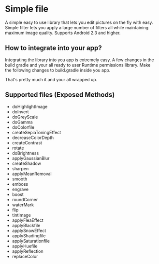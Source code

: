 # Simple file

A simple easy to use library that lets you edit pictures on the fly with easy. Simple filter lets you apply a large number of filters all while maintaining maximum image quality. Supports Android 2.3 and higher.

## How to integrate into your app?

Integrating the library into you app is extremely easy. A few changes in the build gradle and your all ready to user Runtime permissions library. Make the following changes to build.gradle inside you app.

That's pretty much it and your all wrapped up.

## Supported files (Exposed Methods)

- doHighlightImage
- doInvert
- doGreyScale
- doGamma
- doColorfile
- createSepiaToningEffect
- decreaseColorDepth
- createContrast
- rotate
- doBrightness
- applyGaussianBlur
- createShadow
- sharpen
- applyMeanRemoval
- smooth
- emboss
- engrave
- boost
- roundCorner
- waterMark
- flip
- tintImage
- applyFleaEffect
- applyBlackfile
- applySnowEffect
- applyShadingfile
- applySaturationfile
- applyHuefile
- applyReflection
- replaceColor
